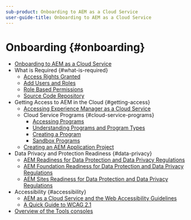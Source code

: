 ```yaml
---
sub-product: Onboarding to AEM as a Cloud Service
user-guide-title: Onboarding to AEM as a Cloud Service
---
```


# Onboarding {#onboarding}

+ [Onboarding to AEM as a Cloud Service](/help/onboarding/home.md)
+ What is Required {#what-is-required}
  + [Access Rights Granted](what-is-required/access-rights-granted.md)
  + [Add Users and Roles](what-is-required/add-users-roles.md)
  + [Role Based Permissions](what-is-required/role-based-permissions.md)
  + [Source Code Repository](what-is-required/source-code-repository.md)
+ Getting Access to AEM in the Cloud {#getting-access}
  + [Accessing Experience Manager as a Cloud Service](getting-access-to-aem-in-cloud/navigation.md)
  + Cloud Service Programs {#cloud-service-programs}
    + [Accessing Programs](getting-access-to-aem-in-cloud/first-time-login.md)
    + [Understanding Programs and Program Types](getting-access-to-aem-in-cloud/understand-program-types.md)
    + [Creating a Program](getting-access-to-aem-in-cloud/creating-a-program.md)
    + [Sandbox Programs](getting-access-to-aem-in-cloud/sandbox-programs.md)
  + [Creating an AEM Application Project](getting-access-to-aem-in-cloud/creating-aem-application-project.md)
+ Data Privacy and Protection Readiness {#data-privacy}
  + [AEM Readiness for Data Protection and Data Privacy Regulations](data-privacy-and-protection-readiness/aem-readiness.md)
  + [AEM Foundation Readiness for Data Protection and Data Privacy Regulations](data-privacy-and-protection-readiness/foundation-readiness.md)
  + [AEM Sites Readiness for Data Protection and Data Privacy Regulations](data-privacy-and-protection-readiness/sites-readiness.md)
+ Accessibility {#accessibility}
  + [AEM as a Cloud Service and the Web Accessibility Guidelines](accessibility/web-accessibility.md)
  + [A Quick Guide to WCAG 2.1](accessibility/quick-guide-wcag.md)
+ [Overview of the Tools consoles](tools-consoles.md)
